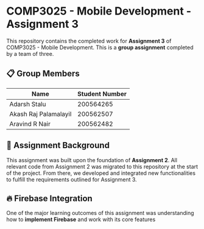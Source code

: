 # COMP3025 - Mobile Development - Assignment 3

This repository contains the completed work for **Assignment 3** of COMP3025 - Mobile Development. This is a **group assignment** completed by a team of three.

## 📋 Group Members

| Name                  | Student Number  |
|-----------------------|-----------------|
| Adarsh Stalu          | 200564265       |
| Akash Raj Palamalayil | 200562507       |
| Aravind R Nair        | 200562482       |

## 🔁 Assignment Background

This assignment was built upon the foundation of **Assignment 2**. All relevant code from Assignment 2 was migrated to this repository at the start of the project. From there, we developed and integrated new functionalities to fulfill the requirements outlined for Assignment 3.

## 🔥 Firebase Integration

One of the major learning outcomes of this assignment was understanding how to **implement Firebase** and work with its core features
